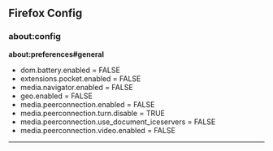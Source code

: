 ## Firefox Config

### about:config

**about:preferences#general**

* dom.battery.enabled = FALSE
* extensions.pocket.enabled = FALSE
* media.navigator.enabled = FALSE
* geo.enabled = FALSE
* media.peerconnection.enabled = FALSE
* media.peerconnection.turn.disable = TRUE
* media.peerconnection.use_document_iceservers = FALSE
* media.peerconnection.video.enabled = FALSE


---

